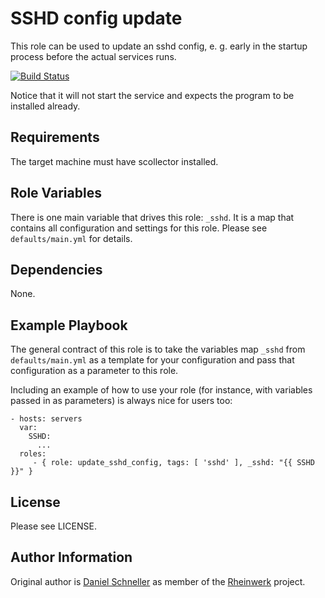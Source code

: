 SSHD config update
=========

This role can be used to update an sshd config, e. g. early in the
startup process before the actual services runs.

[![Build Status](https://travis-ci.org/Rheinwerk/ansible-role-update_sshd_config.svg?branch=master)](https://travis-ci.org/Rheinwerk/ansible-role-update_sshd_config)

Notice that it will not start the service and expects the program to be
installed already.

Requirements
------------

The target machine must have scollector installed.

Role Variables
--------------
There is one main variable that drives this role: `_sshd`. It is a map that contains all configuration and settings for this role.
Please see `defaults/main.yml` for details.

Dependencies
------------

None.


Example Playbook
----------------

The general contract of this role is to take the variables map `_sshd` from `defaults/main.yml` as a template for your configuration and pass that configuration as a parameter to this role.

Including an example of how to use your role (for instance, with variables passed in as parameters) is always nice for users too:

    - hosts: servers
      var:
        SSHD:
          ...
      roles:
         - { role: update_sshd_config, tags: [ 'sshd' ], _sshd: "{{ SSHD }}" }

License
-------

Please see LICENSE.

Author Information
------------------

Original author is [Daniel Schneller](https://github.com/dschneller) as member of the [Rheinwerk](https://github.com/Rheinwerk) project.

